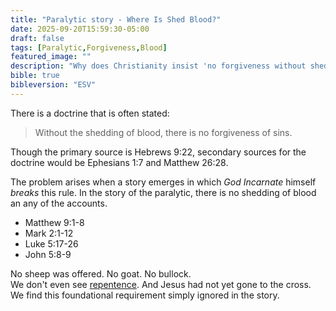 ```yaml
---
title: "Paralytic story - Where Is Shed Blood?"
date: 2025-09-20T15:59:30-05:00
draft: false
tags: [Paralytic,Forgiveness,Blood]
featured_image: ""
description: "Why does Christianity insist 'no forgiveness without shedding of blood' when the Paralytic was clearly forgiven WITHOUT any blood?"
bible: true
bibleversion: "ESV"
---
```

There is a doctrine that is often stated:

> Without the shedding of blood, there is no forgiveness of sins.

Though the primary source is Hebrews 9:22, secondary sources for the doctrine would be Ephesians 1:7 and Matthew 26:28.

The problem arises when a story emerges in which *God Incarnate* himself *breaks* this rule. In the story of the paralytic, there is no shedding of blood an any of the accounts.

- Matthew 9:1-8
- Mark 2:1-12
- Luke 5:17-26
- John 5:8-9

No sheep was offered. No goat. No bullock.  
We don't even see [repentence](./../paralytic-repentence-missing).
And Jesus had not yet gone to the cross.
We find this foundational requirement simply ignored in the story.